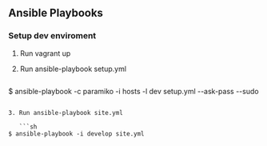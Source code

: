## Ansible Playbooks

### Setup dev enviroment

1. Run vagrant up
2. Run ansible-playbook setup.yml
 
   ```sh
$ ansible-playbook -c paramiko -i hosts -l dev setup.yml --ask-pass --sudo
```

3. Run ansible-playbook site.yml

   ```sh
$ ansible-playbook -i develop site.yml 
```
